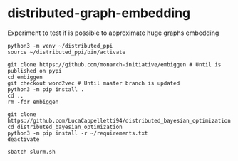 # distributed-graph-embedding
Experiment to test if is possible to approximate huge graphs embedding

```
python3 -m venv ~/distributed_ppi
source ~/distributed_ppi/bin/activate

git clone https://github.com/monarch-initiative/embiggen # Until is published on pypi
cd embiggen
git checkout word2vec # Until master branch is updated
python3 -m pip install .
cd ..
rm -fdr embiggen

git clone https://github.com/LucaCappelletti94/distributed_bayesian_optimization
cd distributed_bayesian_optimization
python3 -m pip install -r ~/requirements.txt
deactivate

sbatch slurm.sh
```
